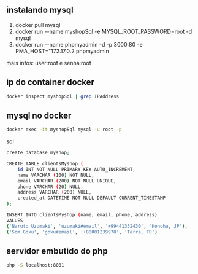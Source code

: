 ## instalando mysql
1. docker pull mysql
2. docker run --name myshopSql -e MYSQL_ROOT_PASSWORD=root -d mysql
3. docker run --name phpmyadmin -d -p 3000:80 -e PMA_HOST="172.17.0.2 phpmyadmin

mais infos: user:root e senha:root

## ip do container docker
```bash
docker inspect myshopSql | grep IPAddress
```
## mysql no docker
```bash
docker exec -it myshopSql mysql -u root -p
```

sql
```bash
create database myshop;

CREATE TABLE clientsMyshop (
    id INT NOT NULL PRIMARY KEY AUTO_INCREMENT,
    name VARCHAR (100) NOT NULL,
    email VARCHAR (200) NOT NULL UNIQUE,
    phone VARCHAR (20) NULL,
    address VARCHAR (200) NULL,
    created_at DATETIME NOT NULL DEFAULT CURRENT_TIMESTAMP
);

INSERT INTO clientsMyshop (name, email, phone, address)
VALUES
('Naruto Uzumaki', 'uzumaki#email', '+99441332430', 'Konoha, JP'),
('Som Goku', 'goku#email', '+88001239978', 'Terra, TR')
```

## servidor embutido do php
```bash
php -S localhost:8081
```
